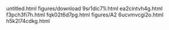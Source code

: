 untitled.html
figures/download
9sr1dic71i.html
ea2cintvh4g.html
f3pch3fi7h.html
fqk02t6d7pg.html
figures/A2
6ucvmvcgi2o.html
h5k2l74cdkg.html